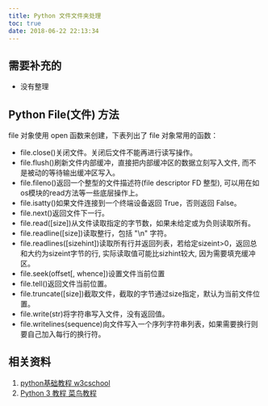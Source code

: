 ```yaml
---
title: Python 文件文件夹处理
toc: true
date: 2018-06-22 22:13:34
---
```

## 需要补充的
- 没有整理




## Python File(文件) 方法


file 对象使用 open 函数来创建，下表列出了 file 对象常用的函数：

- file.close()关闭文件。关闭后文件不能再进行读写操作。
- file.flush()刷新文件内部缓冲，直接把内部缓冲区的数据立刻写入文件, 而不是被动的等待输出缓冲区写入。
- file.fileno()返回一个整型的文件描述符(file descriptor FD 整型), 可以用在如os模块的read方法等一些底层操作上。
- file.isatty()如果文件连接到一个终端设备返回 True，否则返回 False。
- file.next()返回文件下一行。
- file.read([size])从文件读取指定的字节数，如果未给定或为负则读取所有。
- file.readline([size])读取整行，包括 "\n" 字符。
- file.readlines([sizehint])读取所有行并返回列表，若给定sizeint>0，返回总和大约为sizeint字节的行, 实际读取值可能比sizhint较大, 因为需要填充缓冲区。
- file.seek(offset[, whence])设置文件当前位置
- file.tell()返回文件当前位置。
- file.truncate([size])截取文件，截取的字节通过size指定，默认为当前文件位置。
- file.write(str)将字符串写入文件，没有返回值。
- file.writelines(sequence)向文件写入一个序列字符串列表，如果需要换行则要自己加入每行的换行符。





## 相关资料
  1. [python基础教程 w3cschool](https://www.w3cschool.cn/python/)
  2. [Python 3 教程 菜鸟教程](http://www.runoob.com/python3/python3-tutorial.html)

